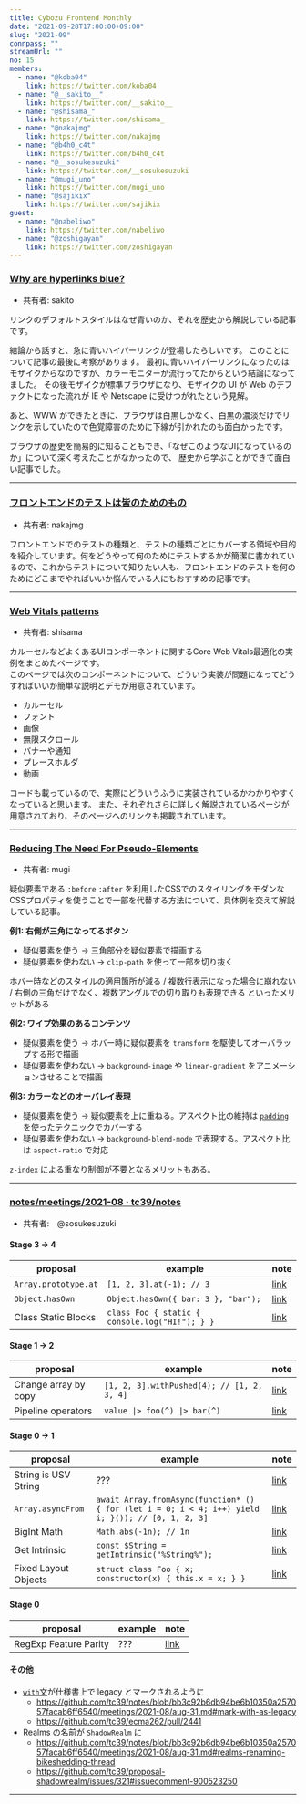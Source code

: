 ```yaml
---
title: Cybozu Frontend Monthly
date: "2021-09-28T17:00:00+09:00"
slug: "2021-09"
connpass: ""
streamUrl: ""
no: 15
members:
  - name: "@koba04"
    link: https://twitter.com/koba04
  - name: "@__sakito__"
    link: https://twitter.com/__sakito__
  - name: "@shisama_"
    link: https://twitter.com/shisama_
  - name: "@nakajmg"
    link: https://twitter.com/nakajmg
  - name: "@b4h0_c4t"
    link: https://twitter.com/b4h0_c4t
  - name: "@__sosukesuzuki"
    link: https://twitter.com/__sosukesuzuki
  - name: "@mugi_uno"
    link: https://twitter.com/mugi_uno
  - name: "@sajikix"
    link: https://twitter.com/sajikix
guest:
  - name: "@nabeliwo"
    link: https://twitter.com/nabeliwo
  - name: "@zoshigayan"
    link: https://twitter.com/zoshigayan
---
```


### [Why are hyperlinks blue?](https://blog.mozilla.org/en/internet-culture/deep-dives/why-are-hyperlinks-blue/)

- 共有者: sakito

リンクのデフォルトスタイルはなぜ青いのか、それを歴史から解説している記事です。

結論から話すと、急に青いハイパーリンクが登場したらしいです。
このことについて記事の最後に考察があります。
最初に青いハイパーリンクになったのはモザイクからなのですが、カラーモニターが流行ってたからという結論になってました。
その後モザイクが標準ブラウザになり、モザイクの UI が Web のデファクトになった流れが IE や Netscape に受けつがれたという見解。

あと、WWW ができたときに、ブラウザは白黒しかなく、白黒の濃淡だけでリンクを示していたので色覚障害のために下線が引かれたのも面白かったです。

ブラウザの歴史を簡易的に知ることもでき、「なぜこのようなUIになっているのか」について深く考えたことがなかったので、
歴史から学ぶことができて面白い記事でした。

---

### [フロントエンドのテストは皆のためのもの](https://postd.cc/frontend-testing-is-for-everyone/)

- 共有者: nakajmg

フロントエンドでのテストの種類と、テストの種類ごとにカバーする領域や目的を紹介しています。何をどうやって何のためにテストするかが簡潔に書かれているので、これからテストについて知りたい人も、フロントエンドのテストを何のためにどこまでやればいいか悩んでいる人にもおすすめの記事です。

---

### [Web Vitals patterns](https://web.dev/patterns/web-vitals-patterns/)

- 共有者: shisama

カルーセルなどよくあるUIコンポーネントに関するCore Web Vitals最適化の実例をまとめたページです。  
このページでは次のコンポーネントについて、どういう実装が問題になってどうすればいいか簡単な説明とデモが用意されています。

- カルーセル
- フォント
- 画像
- 無限スクロール
- バナーや通知
- プレースホルダ
- 動画

コードも載っているので、実際にどういうふうに実装されているかわかりやすくなっていると思います。
また、それぞれさらに詳しく解説されているページが用意されており、そのページへのリンクも掲載されています。

---

### [Reducing The Need For Pseudo-Elements](https://www.smashingmagazine.com/2021/09/reducing-need-pseudo-elements/)

- 共有者: mugi

疑似要素である `:before` `:after` を利用したCSSでのスタイリングをモダンなCSSプロパティを使うことで一部を代替する方法について、具体例を交えて解説している記事。

**例1: 右側が三角になってるボタン**

- 疑似要素を使う → 三角部分を疑似要素で描画する
- 疑似要素を使わない → `clip-path` を使って一部を切り抜く

ホバー時などのスタイルの適用箇所が減る / 複数行表示になった場合に崩れない / 右側の三角だけでなく、複数アングルでの切り取りも表現できる といったメリットがある

**例2: ワイプ効果のあるコンテンツ**

- 疑似要素を使う → ホバー時に疑似要素を `transform` を駆使してオーバラップする形で描画
- 疑似要素を使わない → `background-image` や `linear-gradient` をアニメーションさせることで描画

**例3: カラーなどのオーバレイ表現**

- 疑似要素を使う → 疑似要素を上に重ねる。アスペクト比の維持は [`padding` を使ったテクニック](https://alistapart.com/article/creating-intrinsic-ratios-for-video/)でカバーする
- 疑似要素を使わない → `background-blend-mode` で表現する。アスペクト比は `aspect-ratio` で対応

`z-index` による重なり制御が不要となるメリットもある。

---

### [notes/meetings/2021-08 · tc39/notes](https://github.com/tc39/notes/tree/master/meetings/2021-08)

- 共有者:　@sosukesuzuki

#### Stage 3 -> 4

| proposal | example | note |
|----------|---------|------|
| `Array.prototype.at` | `[1, 2, 3].at(-1); // 3` | [link](https://github.com/tc39/notes/blob/bb3c92b6db94be6b10350a257057facab6ff6540/meetings/2021-08/aug-31.md#relative-indexing-at-method-for-stage-4) |
| `Object.hasOwn` | `Object.hasOwn({ bar: 3 }, "bar");` | [link](https://github.com/tc39/notes/blob/bb3c92b6db94be6b10350a257057facab6ff6540/meetings/2021-08/aug-31.md#accessible-object-hasownproperty-for-stage-4) |
| Class Static Blocks | `class Foo { static { console.log("HI!"); } }` | [link](https://github.com/tc39/notes/blob/bb3c92b6db94be6b10350a257057facab6ff6540/meetings/2021-08/aug-31.md#class-static-initialization-blocks-for-stage-4) |


#### Stage 1 -> 2

| proposal | example | note |
|----------|---------|------|
| Change array by copy | `[1, 2, 3].withPushed(4); // [1, 2, 3, 4]` | [link](https://github.com/tc39/notes/blob/bb3c92b6db94be6b10350a257057facab6ff6540/meetings/2021-08/aug-31.md#change-array-by-copy) |
| Pipeline operators | `value \|> foo(^) \|> bar(^) ` | [link](https://github.com/tc39/notes/blob/bb3c92b6db94be6b10350a257057facab6ff6540/meetings/2021-08/aug-31.md#pipeline-operator-for-stage-2) |


#### Stage 0 -> 1

| proposal | example | note |
|----------|---------|------|
| String is USV String | ??? | [link](https://github.com/tc39/notes/blob/bb3c92b6db94be6b10350a257057facab6ff6540/meetings/2021-08/aug-31.md#string-is-usv-string) |
| `Array.asyncFrom` | `await Array.fromAsync(function* () { for (let i = 0; i < 4; i++) yield i; }()); // [0, 1, 2, 3]`| [link](https://github.com/tc39/notes/blob/bb3c92b6db94be6b10350a257057facab6ff6540/meetings/2021-08/aug-31.md#arrayfromasync) |
| BigInt Math | `Math.abs(-1n); // 1n` | [link](https://github.com/tc39/notes/blob/bb3c92b6db94be6b10350a257057facab6ff6540/meetings/2021-08/sept-01.md#bigint-math-for-stage-1) |
| Get Intrinsic | `const $String = getIntrinsic("%String%"); ` | [link](https://github.com/tc39/notes/blob/bb3c92b6db94be6b10350a257057facab6ff6540/meetings/2021-08/sept-01.md#get-intrinsic-for-stage-1) |
| Fixed Layout Objects | `struct class Foo { x; constructor(x) { this.x = x; } }` | [link](https://github.com/tc39/notes/blob/bb3c92b6db94be6b10350a257057facab6ff6540/meetings/2021-08/sept-01.md#fixed-layout-objects) |

#### Stage 0

| proposal | example | note |
|----------|---------|------|
| RegExp Feature Parity | ??? | [link](https://github.com/tc39/notes/blob/bb3c92b6db94be6b10350a257057facab6ff6540/meetings/2021-08/sept-01.md#regexp-feature-parity) |

#### その他

- [`with`文](https://developer.mozilla.org/ja/docs/Web/JavaScript/Reference/Statements/with)が仕様書上で legacy とマークされるように
  - https://github.com/tc39/notes/blob/bb3c92b6db94be6b10350a257057facab6ff6540/meetings/2021-08/aug-31.md#mark-with-as-legacy
  - https://github.com/tc39/ecma262/pull/2441
- Realms の名前が `ShadowRealm` に
  - https://github.com/tc39/notes/blob/bb3c92b6db94be6b10350a257057facab6ff6540/meetings/2021-08/aug-31.md#realms-renaming-bikeshedding-thread
  - https://github.com/tc39/proposal-shadowrealm/issues/321#issuecomment-900523250


---
